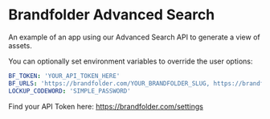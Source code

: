 # Brandfolder Advanced Search
An example of an app using our Advanced Search API to generate a view of assets. 

You can optionally set environment variables to override the user options:
```yml
BF_TOKEN: 'YOUR_API_TOKEN_HERE'
BF_URLS: 'https://brandfolder.com/YOUR_BRANDFOLDER_SLUG, https://brandfolder.com/YOUR_BRANDFOLDER_SLUG2, https://brandfolder.com/YOUR_BRANDFOLDER_SLUG3'
LOCKUP_CODEWORD: 'SIMPLE_PASSWORD'
```

Find your API Token here: https://brandfolder.com/settings